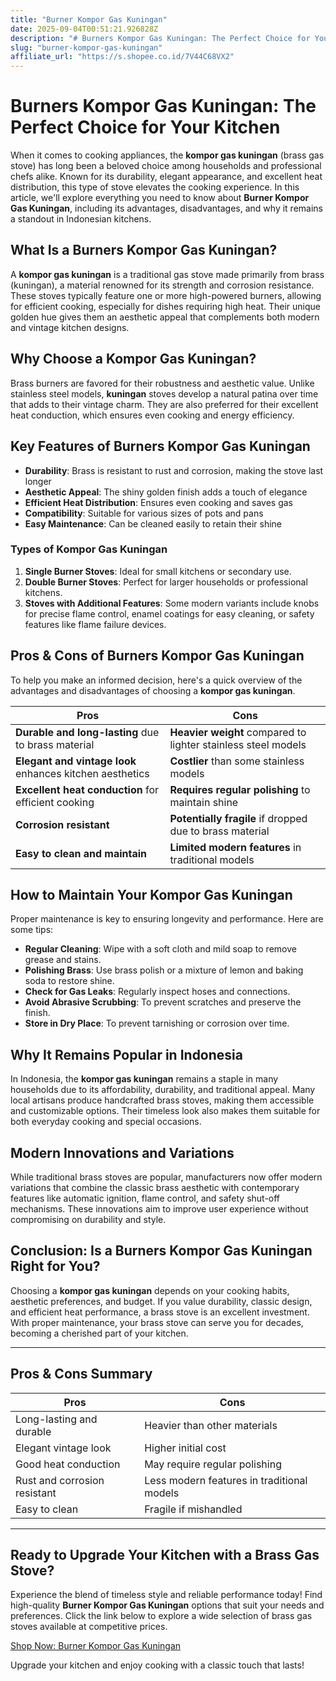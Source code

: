 ```yaml
---
title: "Burner Kompor Gas Kuningan"
date: 2025-09-04T00:51:21.926828Z
description: "# Burners Kompor Gas Kuningan: The Perfect Choice for Your Kitchen..."
slug: "burner-kompor-gas-kuningan"
affiliate_url: "https://s.shopee.co.id/7V44C68VX2"
---
```

# Burners Kompor Gas Kuningan: The Perfect Choice for Your Kitchen

When it comes to cooking appliances, the **kompor gas kuningan** (brass gas stove) has long been a beloved choice among households and professional chefs alike. Known for its durability, elegant appearance, and excellent heat distribution, this type of stove elevates the cooking experience. In this article, we'll explore everything you need to know about **Burner Kompor Gas Kuningan**, including its advantages, disadvantages, and why it remains a standout in Indonesian kitchens.

## What Is a Burners Kompor Gas Kuningan?

A **kompor gas kuningan** is a traditional gas stove made primarily from brass (kuningan), a material renowned for its strength and corrosion resistance. These stoves typically feature one or more high-powered burners, allowing for efficient cooking, especially for dishes requiring high heat. Their unique golden hue gives them an aesthetic appeal that complements both modern and vintage kitchen designs.

## Why Choose a Kompor Gas Kuningan?

Brass burners are favored for their robustness and aesthetic value. Unlike stainless steel models, **kuningan** stoves develop a natural patina over time that adds to their vintage charm. They are also preferred for their excellent heat conduction, which ensures even cooking and energy efficiency.

## Key Features of Burners Kompor Gas Kuningan

- **Durability**: Brass is resistant to rust and corrosion, making the stove last longer
- **Aesthetic Appeal**: The shiny golden finish adds a touch of elegance
- **Efficient Heat Distribution**: Ensures even cooking and saves gas
- **Compatibility**: Suitable for various sizes of pots and pans
- **Easy Maintenance**: Can be cleaned easily to retain their shine

### Types of Kompor Gas Kuningan

1. **Single Burner Stoves**: Ideal for small kitchens or secondary use.
2. **Double Burner Stoves**: Perfect for larger households or professional kitchens.
3. **Stoves with Additional Features**: Some modern variants include knobs for precise flame control, enamel coatings for easy cleaning, or safety features like flame failure devices.

## Pros & Cons of Burners Kompor Gas Kuningan

To help you make an informed decision, here's a quick overview of the advantages and disadvantages of choosing a **kompor gas kuningan**.

| **Pros** | **Cons** |
| --- | --- |
| **Durable and long-lasting** due to brass material | **Heavier weight** compared to lighter stainless steel models |
| **Elegant and vintage look** enhances kitchen aesthetics | **Costlier** than some stainless models |
| **Excellent heat conduction** for efficient cooking | **Requires regular polishing** to maintain shine |
| **Corrosion resistant** | **Potentially fragile** if dropped due to brass material |
| **Easy to clean and maintain** | **Limited modern features** in traditional models |

## How to Maintain Your Kompor Gas Kuningan

Proper maintenance is key to ensuring longevity and performance. Here are some tips:

- **Regular Cleaning**: Wipe with a soft cloth and mild soap to remove grease and stains.
- **Polishing Brass**: Use brass polish or a mixture of lemon and baking soda to restore shine.
- **Check for Gas Leaks**: Regularly inspect hoses and connections.
- **Avoid Abrasive Scrubbing**: To prevent scratches and preserve the finish.
- **Store in Dry Place**: To prevent tarnishing or corrosion over time.

## Why It Remains Popular in Indonesia

In Indonesia, the **kompor gas kuningan** remains a staple in many households due to its affordability, durability, and traditional appeal. Many local artisans produce handcrafted brass stoves, making them accessible and customizable options. Their timeless look also makes them suitable for both everyday cooking and special occasions.

## Modern Innovations and Variations

While traditional brass stoves are popular, manufacturers now offer modern variations that combine the classic brass aesthetic with contemporary features like automatic ignition, flame control, and safety shut-off mechanisms. These innovations aim to improve user experience without compromising on durability and style.

## Conclusion: Is a Burners Kompor Gas Kuningan Right for You?

Choosing a **kompor gas kuningan** depends on your cooking habits, aesthetic preferences, and budget. If you value durability, classic design, and efficient heat performance, a brass stove is an excellent investment. With proper maintenance, your brass stove can serve you for decades, becoming a cherished part of your kitchen.

---

## Pros & Cons Summary

| **Pros** | **Cons** |
| --- | --- |
| Long-lasting and durable | Heavier than other materials |
| Elegant vintage look | Higher initial cost |
| Good heat conduction | May require regular polishing |
| Rust and corrosion resistant | Less modern features in traditional models |
| Easy to clean | Fragile if mishandled |

---

## Ready to Upgrade Your Kitchen with a Brass Gas Stove?

Experience the blend of timeless style and reliable performance today! Find high-quality **Burner Kompor Gas Kuningan** options that suit your needs and preferences. Click the link below to explore a wide selection of brass gas stoves available at competitive prices.

[Shop Now: Burner Kompor Gas Kuningan](https://s.shopee.co.id/7V44C68VX2)

Upgrade your kitchen and enjoy cooking with a classic touch that lasts!